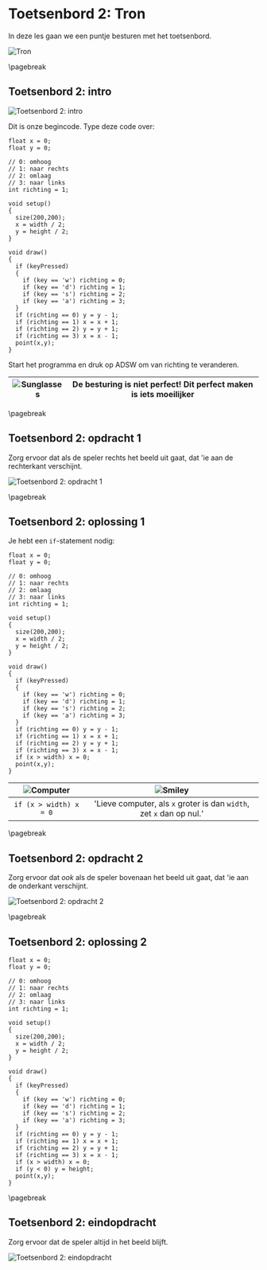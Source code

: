 # Toetsenbord 2: Tron

In deze les gaan we een puntje besturen met het toetsenbord.

![Tron](Tron.png)

\pagebreak

## Toetsenbord 2: intro

![Toetsenbord 2: intro](Toetsenbord2_Intro.png)

Dit is onze begincode. Type deze code over:

```processing
float x = 0;
float y = 0;

// 0: omhoog
// 1: naar rechts
// 2: omlaag
// 3: naar links
int richting = 1;

void setup()
{
  size(200,200);
  x = width / 2;
  y = height / 2;
}

void draw()
{
  if (keyPressed)
  {
    if (key == 'w') richting = 0;
    if (key == 'd') richting = 1;
    if (key == 's') richting = 2;
    if (key == 'a') richting = 3;
  }
  if (richting == 0) y = y - 1;
  if (richting == 1) x = x + 1;
  if (richting == 2) y = y + 1;
  if (richting == 3) x = x - 1;
  point(x,y);
}
```

Start het programma en druk op ADSW om van richting te veranderen.

![Sunglasses](EmojiSunglasses.png) | De besturing is niet perfect! Dit perfect maken is iets moeilijker
:-------------:|:----------------------------------------: 

\pagebreak

## Toetsenbord 2: opdracht 1

Zorg ervoor dat als de speler rechts het beeld uit gaat, dat
'ie aan de rechterkant verschijnt.

![Toetsenbord 2: opdracht 1](Toetsenbord2_1.png)

\pagebreak

## Toetsenbord 2: oplossing 1

Je hebt een `if`-statement nodig:

```processing
float x = 0;
float y = 0;

// 0: omhoog
// 1: naar rechts
// 2: omlaag
// 3: naar links
int richting = 1;

void setup()
{
  size(200,200);
  x = width / 2;
  y = height / 2;
}

void draw()
{
  if (keyPressed)
  {
    if (key == 'w') richting = 0;
    if (key == 'd') richting = 1;
    if (key == 's') richting = 2;
    if (key == 'a') richting = 3;
  }
  if (richting == 0) y = y - 1;
  if (richting == 1) x = x + 1;
  if (richting == 2) y = y + 1;
  if (richting == 3) x = x - 1;
  if (x > width) x = 0;
  point(x,y);
}
```

![Computer](EmojiComputer.png) | ![Smiley](EmojiSmiley.png)
:-------------:|:----------------------------------------: 
`if (x > width) x = 0`|'Lieve computer, als `x` groter is dan `width`, zet `x` dan op nul.'

\pagebreak

## Toetsenbord 2: opdracht 2

Zorg ervoor dat *ook* als de speler bovenaan het beeld uit gaat, dat
'ie aan de onderkant verschijnt.

![Toetsenbord 2: opdracht 2](Toetsenbord2_2.png)

\pagebreak

## Toetsenbord 2: oplossing 2

```processing
float x = 0;
float y = 0;

// 0: omhoog
// 1: naar rechts
// 2: omlaag
// 3: naar links
int richting = 1;

void setup()
{
  size(200,200);
  x = width / 2;
  y = height / 2;
}

void draw()
{
  if (keyPressed)
  {
    if (key == 'w') richting = 0;
    if (key == 'd') richting = 1;
    if (key == 's') richting = 2;
    if (key == 'a') richting = 3;
  }
  if (richting == 0) y = y - 1;
  if (richting == 1) x = x + 1;
  if (richting == 2) y = y + 1;
  if (richting == 3) x = x - 1;
  if (x > width) x = 0;
  if (y < 0) y = height;
  point(x,y);
}
```

\pagebreak

## Toetsenbord 2: eindopdracht

Zorg ervoor dat de speler altijd in het beeld blijft.

![Toetsenbord 2: eindopdracht](Toetsenbord2_Eindopdracht.png)
